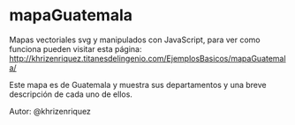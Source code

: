 mapaGuatemala
=============
Mapas vectoriales svg y manipulados con JavaScript, para ver como funciona pueden visitar esta página: http://khrizenriquez.titanesdelingenio.com/EjemplosBasicos/mapaGuatemala/

Este mapa es de Guatemala y muestra sus departamentos y una breve descripción de cada uno de ellos.

Autor: @khrizenriquez
